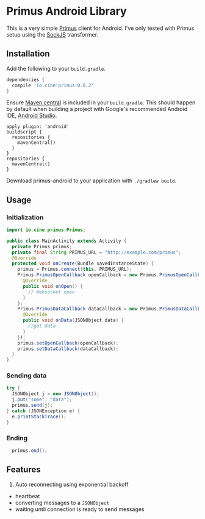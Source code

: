 # Primus Android Library

This is a very simple [Primus][primus] client for Android. I've only tested with Primus setup  using the [SockJS][sockjs-transformer] transformer.

## Installation

Add the following to your `build.gradle`.

```groovy
dependencies {
  compile 'io.cine:primus:0.0.2'
}
```

Ensure [Maven central](http://search.maven.org/) is included in your `build.gradle`. This should happen by default when building a project with Google's recommended Android IDE, [Android Studio](https://developer.android.com/sdk/installing/studio.html).

```
apply plugin: 'android'
buildscript {
  repositories {
    mavenCentral()
  }
}
repositories {
  mavenCentral()
}
```

Download primus-android to your application with `./gradlew build`.

## Usage

### Initialization

```java
import io.cine.primus.Primus;

public class MainActivity extends Activity {
  private Primus primus;
  private final String PRIMUS_URL = "http://example.com/primus";
  @Override
  protected void onCreate(Bundle savedInstanceState) {
    primus = Primus.connect(this, PRIMUS_URL);
    Primus.PrimusOpenCallback openCallback = new Primus.PrimusOpenCallback() {
      @Override
      public void onOpen() {
        // Websocket open
      }
    };
    Primus.PrimusDataCallback dataCallback = new Primus.PrimusDataCallback() {
      @Override
      public void onData(JSONObject data) {
        //got data
      }
    });
    primus.setOpenCallback(openCallback);
    primus.setDataCallback(dataCallback);
  }
}
```

### Sending data

```java
try {
  JSONObject j = new JSONObject();
  j.put("some", "data");
  primus.send(j);
} catch (JSONException e) {
  e.printStackTrace();
}

```

### Ending
```java
  primus.end();
```

## Features

1. Auto reconnecting using exponential backoff
* heartbeat
* converting messages to a `JSONObject`
* waiting until connection is ready to send messages


<!-- external links -->
[primus]:https://github.com/primus/primus
[sockjs-transformer]:https://github.com/primus/primus#sockjs
